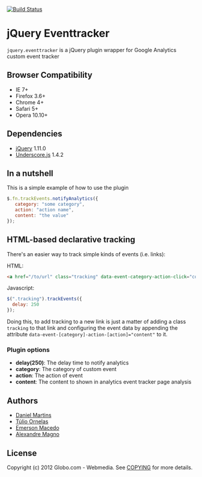 [![Build Status](https://travis-ci.org/globocom/jquery-eventtracker.svg)](https://travis-ci.org/globocom/jquery-eventtracker)

# jQuery Eventtracker

`jquery.eventtracker` is a jQuery plugin wrapper for Google Analytics custom event tracker

## Browser Compatibility

* IE 7+
* Firefox 3.6+
* Chrome 4+
* Safari 5+
* Opera 10.10+

## Dependencies

* [jQuery](http://jquery.com) 1.11.0
* [Underscore.js](http://underscorejs.org/) 1.4.2

## In a nutshell

This is a simple example of how to use the plugin

````javascript
$.fn.trackEvents.notifyAnalytics({
   category: "some category",
   action: "action name",
   content: "the value"
});
````

## HTML-based declarative tracking

There's an easier way to track simple kinds of events (i.e. links):

HTML:

````html
<a href="/to/url" class="tracking" data-event-category-action-click="content">Link</a>
````

Javascript:

````javascript
$(".tracking").trackEvents({
  delay: 250
});
````

Doing this, to add tracking to a new link is just a matter of adding a class `tracking` to
that link and configuring the event data by appending the attribute
`data-event-[category]-action-[action]="content"` to it.

### Plugin options

* **delay(250)**: The delay time to notify analytics
* **category**: The category of custom event
* **action**: The action of event
* **content**: The content to shown in analytics event tracker page analysis

## Authors

* [Daniel Martins](https://github.com/danielfm)
* [Túlio Ornelas](https://github.com/tulios)
* [Emerson Macedo](https://github.com/emerleite)
* [Alexandre Magno](https://github.com/alexanmtz)

## License

Copyright (c) 2012 Globo.com - Webmedia. See [COPYING](https://github.com/globocom/jquery-eventtracker/blob/master/COPYING) for more details.
